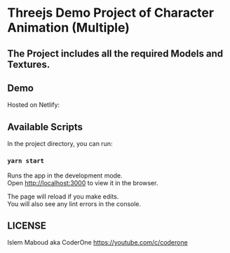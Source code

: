 # Threejs Demo Project of Character Animation (Multiple)

## The Project includes all the required Models and Textures.

## Demo

Hosted on Netlify:

## Available Scripts

In the project directory, you can run:

### `yarn start`

Runs the app in the development mode.\
Open [http://localhost:3000](http://localhost:3000) to view it in the browser.

The page will reload if you make edits.\
You will also see any lint errors in the console.

## LICENSE

Islem Maboud aka CoderOne
https://youtube.com/c/coderone
